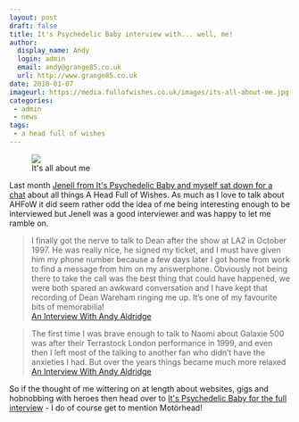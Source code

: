 ```yaml
---
layout: post
draft: false
title: It's Psychedelic Baby interview with... well, me!
author:
  display_name: Andy
  login: admin
  email: andy@grange85.co.uk
  url: http://www.grange85.co.uk
date: 2018-01-07
imageurl: https://media.fullofwishes.co.uk/images/its-all-about-me.jpg
categories:
 - admin
 - news
tags:
 - a head full of wishes
---
```

<figure><img src="{{site.baseurl}}/images/its-all-about-me.jpg" class="img-fluid" /><figcaption>It's all about me</figcaption></figure>

<p class="lead">Last month <a href="http://www.psychedelicbabymag.com/2017/12/an-interview-with-andy-aldridge.html">Jenell from It's Psychedelic Baby and myself sat down for a chat</a> about all things A Head Full of Wishes. As much as I love to talk about AHFoW it did seem rather odd the idea of me being interesting enough to be interviewed but Jenell was a good interviewer and was happy to let me ramble on.</p>

<blockquote>I finally got the nerve to talk to Dean after the show at LA2 in October 1997. He was really nice, he signed my ticket, and I must have given him my phone number because a few days later I got home from work to find a message from him on my answerphone. Obviously not being there to take the call was the best thing that could have happened, we were both spared an awkward conversation and I have kept that recording of Dean Wareham ringing me up. It’s one of my favourite bits of memorabilia!
<footer><a href="http://www.psychedelicbabymag.com/2017/12/an-interview-with-andy-aldridge.html">An Interview With Andy Aldridge</a></footer></blockquote>

<blockquote>The first time I was brave enough to talk to Naomi about Galaxie 500 was after their Terrastock London performance in 1999, and even then I left most of the talking to another fan who didn’t have the anxieties I had. But over the years things became much more relaxed<footer><a href="http://www.psychedelicbabymag.com/2017/12/an-interview-with-andy-aldridge.html">An Interview With Andy Aldridge</a></footer></blockquote>

<p>So if the thought of me wittering on at length about websites, gigs and hobnobbing with heroes then head over to <a href="http://www.psychedelicbabymag.com/2017/12/an-interview-with-andy-aldridge.html">It's Psychedelic Baby for the full interview</a> - I do of course get to mention Mot&ouml;rhead!</p>
